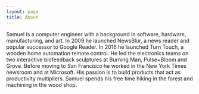 ```yaml
---
layout: page
title: About
---
```


Samuel is a computer engineer with a background in software, hardware, manufacturing, and art. In 2009 he launched NewsBlur, a news reader and popular successor to Google Reader. In 2016 he launched Turn Touch, a wooden home automation remote control. He led the electronics teams on two interactive biofeedback sculptures at Burning Man, Pulse+Bloom and Grove. Before moving to San Francisco he worked in the New York Times newsroom and at Microsoft. His passion is to build products that act as productivity multipliers. Samuel spends his free time hiking in the forest and machining in the wood shop.